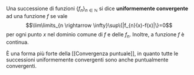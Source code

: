 Una successione di funzioni $\{f_{n}\}_{n\in\mathbb{N}}$ si dice **uniformemente convergente** ad una funzione $f$ se vale
$$\lim\limits_{n \rightarrow \infty}\sup\{|f_{n}(x)-f(x)|\}=0$$
per ogni punto $x$ nel dominio comune di $f$ e delle $f_{n}$. Inoltre, a funzione $f$ è continua.

È una forma più forte della [[Convergenza puntuale]], in quanto tutte le successioni uniformemente convergenti sono anche puntualmente convergenti.